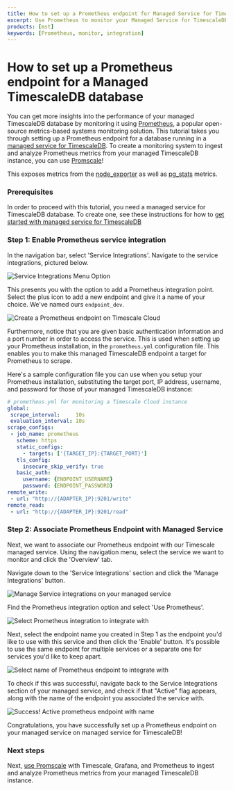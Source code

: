 ```yaml
---
title: How to set up a Prometheus endpoint for Managed Service for TimescaleDB
excerpt: Use Prometheus to monitor your Managed Service for TimescaleDB
products: [mst]
keywords: [Prometheus, monitor, integration]
---
```


# How to set up a Prometheus endpoint for a Managed TimescaleDB database

You can get more insights into the performance of your managed TimescaleDB
database by monitoring it using [Prometheus][get-prometheus], a popular
open-source metrics-based systems monitoring solution. This tutorial
takes you through setting up a Prometheus endpoint for a database running
in a [managed service for TimescaleDB][timescale-mst]. To create a monitoring system to ingest and analyze
Prometheus metrics from your managed TimescaleDB instance, you can use [Promscale][promscale]!

This exposes metrics from the [node_exporter][node-exporter-metrics] as well
as [pg_stats][pg-stats-metrics] metrics.

### Prerequisites

In order to proceed with this tutorial, you need a managed service for TimescaleDB database.
To create one, see these instructions for how to
[get started with managed service for TimescaleDB][timescale-mst-get-started]

### Step 1: Enable Prometheus service integration

In the navigation bar, select 'Service Integrations'. Navigate to the service
integrations, pictured below.

<img class="main-content__illustration" src="https://s3.amazonaws.com/docs.iobeam.com/images/Prometheus_service_integration_0.png" alt="Service Integrations Menu Option"/>

This presents you with the option to add a Prometheus integration point.
Select the plus icon to add a new endpoint and give it a name of your choice.
We've named ours `endpoint_dev`.

<img class="main-content__illustration" src="https://s3.amazonaws.com/docs.iobeam.com/images/Prometheus_service_integration_1.png" alt="Create a Prometheus endpoint on Timescale Cloud"/>

Furthermore, notice that you are given basic authentication information and a port number
in order to access the service. This is used when setting up your Prometheus
installation, in the `prometheus.yml` configuration file. This enables you to make
this managed TimescaleDB endpoint a target for Prometheus to scrape.

Here's a sample configuration file you can use when you setup your Prometheus
installation, substituting the target port, IP address, username, and password
for those of your managed TimescaleDB instance:

```yaml
# prometheus.yml for monitoring a Timescale Cloud instance
global:
 scrape_interval:     10s
 evaluation_interval: 10s
scrape_configs:
 - job_name: prometheus
   scheme: https
   static_configs:
     - targets: ['{TARGET_IP}:{TARGET_PORT}']
   tls_config:
     insecure_skip_verify: true
   basic_auth:
     username: {ENDPOINT_USERNAME}
     password: {ENDPOINT_PASSWORD}
remote_write:
 - url: "http://{ADAPTER_IP}:9201/write"
remote_read:
 - url: "http://{ADAPTER_IP}:9201/read"
```

### Step 2: Associate Prometheus Endpoint with Managed Service

Next, we want to associate our Prometheus endpoint with our Timescale
managed service. Using the navigation menu, select the service we want to
monitor and click the 'Overview' tab.

Navigate down to the 'Service Integrations' section and click the 'Manage Integrations' button.

<img class="main-content__illustration" src="https://assets.iobeam.com/images/docs/screenshots-for-prometheus-endpoint-tutorial/Prometheus_service_integrations_4.png" alt="Manage Service integrations on your managed service"/>

Find the Prometheus integration option and select 'Use Prometheus'.

<img class="main-content__illustration" src="https://assets.iobeam.com/images/docs/screenshots-for-prometheus-endpoint-tutorial/Prometheus_service_integration_2.png" alt="Select Prometheus integration to integrate with"/>

Next, select the endpoint name you created in Step 1 as the endpoint you'd like to use
with this service and then click the 'Enable' button. It's possible to use the same
endpoint for multiple services or a separate one for services you'd like to keep apart.

<img class="main-content__illustration" src="https://assets.iobeam.com/images/docs/screenshots-for-prometheus-endpoint-tutorial/Prometheus_service_integration_3.png" alt="Select name of Prometheus endpoint to integrate with"/>

To check if this was successful, navigate back to the Service Integrations section of your
managed service, and check if that "Active" flag appears, along with the name of the endpoint
you associated the service with.

<img class="main-content__illustration" src="https://assets.iobeam.com/images/docs/screenshots-for-prometheus-endpoint-tutorial/Prometheus_service_integration_5.png" alt="Success! Active prometheus endpoint with name"/>

Congratulations, you have successfully set up a Prometheus endpoint on your managed
service on managed service for TimescaleDB!

### Next steps

Next, [use Promscale][promscale] with Timescale, Grafana, and Prometheus to ingest
and analyze Prometheus metrics from your managed TimescaleDB instance.

[get-prometheus]: https://prometheus.io
[node-exporter-metrics]: https://github.com/prometheus/node_exporter
[pg-stats-metrics]: https://www.postgresql.org/docs/current/monitoring-stats.html
[promscale]: https://github.com/timescale/timescale-prometheus
[timescale-mst]: https://www.timescale.com/products
[timescale-mst-get-started]: /mst/:currentVersion:/about-mst
